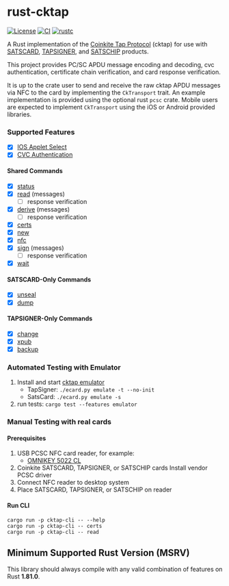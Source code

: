 # rust-cktap

[![License](https://img.shields.io/badge/license-MIT%2FApache--2.0-blue.svg)](https://github.com/notmandatory/rust-cktap/blob/master/LICENSE)
[![CI](https://github.com/notmandatory/rust-cktap/actions/workflows/test.yml/badge.svg)](https://github.com/notmandatory/rust-cktap/actions/workflows/test.yml)
[![rustc](https://img.shields.io/badge/rustc-1.57.0%2B-lightgrey.svg)](https://blog.rust-lang.org/2021/12/02/Rust-1.57.0.html)

A Rust implementation of the [Coinkite Tap Protocol](https://github.com/coinkite/coinkite-tap-proto) (cktap)
for use with [SATSCARD], [TAPSIGNER], and [SATSCHIP] products.

This project provides PC/SC APDU message encoding and decoding, cvc authentication, certificate chain verification, and card response verification.

It is up to the crate user to send and receive the raw cktap APDU messages via NFC to the card by implementing the `CkTransport` trait. An example implementation is provided using the optional rust `pcsc` crate. Mobile users are expected to implement `CkTransport` using the iOS or Android provided libraries.

### Supported Features

- [x] [IOS Applet Select](https://github.com/coinkite/coinkite-tap-proto/blob/master/docs/protocol.md#first-step-iso-applet-select)
- [x] [CVC Authentication](https://github.com/coinkite/coinkite-tap-proto/blob/master/docs/protocol.md#authenticating-commands-with-cvc)

#### Shared Commands

- [x] [status](https://github.com/coinkite/coinkite-tap-proto/blob/master/docs/protocol.md#status)
- [x] [read](https://github.com/coinkite/coinkite-tap-proto/blob/master/docs/protocol.md#status) (messages)
  - [ ] response verification
- [x] [derive](https://github.com/coinkite/coinkite-tap-proto/blob/master/docs/protocol.md#derive) (messages)
  - [ ] response verification
- [x] [certs](https://github.com/coinkite/coinkite-tap-proto/blob/master/docs/protocol.md#certs)
- [x] [new](https://github.com/coinkite/coinkite-tap-proto/blob/master/docs/protocol.md#new)
- [x] [nfc](https://github.com/coinkite/coinkite-tap-proto/blob/master/docs/protocol.md#nfc)
- [x] [sign](https://github.com/coinkite/coinkite-tap-proto/blob/master/docs/protocol.md#sign) (messages)
  - [ ] response verification
- [x] [wait](https://github.com/coinkite/coinkite-tap-proto/blob/master/docs/protocol.md#wait)

#### SATSCARD-Only Commands

- [x] [unseal](https://github.com/coinkite/coinkite-tap-proto/blob/master/docs/protocol.md#unseal)
- [x] [dump](https://github.com/coinkite/coinkite-tap-proto/blob/master/docs/protocol.md#dump)

#### TAPSIGNER-Only Commands

- [x] [change](https://github.com/coinkite/coinkite-tap-proto/blob/master/docs/protocol.md#change)
- [x] [xpub](https://github.com/coinkite/coinkite-tap-proto/blob/master/docs/protocol.md#xpub)
- [x] [backup](https://github.com/coinkite/coinkite-tap-proto/blob/master/docs/protocol.md#backup)

### Automated Testing with Emulator

1. Install and start [cktap emulator](https://github.com/coinkite/coinkite-tap-proto/blob/master/emulator/README.md)
   - TapSigner: `./ecard.py emulate -t --no-init`
   - SatsCard: `./ecard.py emulate -s`
2. run tests: `cargo test --features emulator`

### Manual Testing with real cards

#### Prerequisites

1. USB PCSC NFC card reader, for example:
   - [OMNIKEY 5022 CL](https://www.hidglobal.com/products/omnikey-5022-reader)
2. Coinkite SATSCARD, TAPSIGNER, or SATSCHIP cards
   Install vendor PCSC driver
3. Connect NFC reader to desktop system
4. Place SATSCARD, TAPSIGNER, or SATSCHIP on reader

#### Run CLI

```
cargo run -p cktap-cli -- --help
cargo run -p cktap-cli -- certs
cargo run -p cktap-cli -- read
```

## Minimum Supported Rust Version (MSRV)

This library should always compile with any valid combination of features on Rust **1.81.0**.



[SATSCARD]: https://satscard.com/
[TAPSIGNER]: https://tapsigner.com/
[SATSCHIP]: https://satschip.com/
